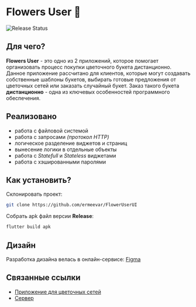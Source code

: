 # Flowers User 🌸
![Release Status](https://img.shields.io/badge/version-1.0-lightgrey)
## Для чего?
**Flowers User** - это одно из 2 приложений, которое помогает организовать процесс покупки цветочного букета дистанционно. 
Данное приложение рассчитано для клиентов, которые могут создавать собственные шаблоны букетов, выбирать готовые предложения от цветочных сетей или заказать случайный букет. Заказ такого букета **дистанционно** - одна из ключевых особенностей программного обеспечения.
## Реализовано
- работа с файловой системой
- работа с запросами *(протокол HTTP)*
- логическое разделение виджетов и страниц
- вынесение логики в отдельные объекты
- работа с *Statefull* и *Stateless* виджетами
- работа с хэшированными паролями
## Как установить?
Склонировать проект:
```sh
git clone https://github.com/ermeevar/FlowerUserUI
```
Собрать apk файл версии **Release**:
```sh
flutter build apk
```
## Дизайн
Разработка дизайна велась в онлайн-сервисе: [Figma](https://www.figma.com/file/ncL84OWQxXiPQTrgGr2d58/flowers_user?node-id=0%3A1)

## Связанные ссылки
- [Приложение для цветочных сетей](https://github.com/ermeevar/FlowerUI)
- [Сервер](https://github.com/ermeevar/FlowerWebApi)


